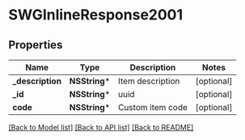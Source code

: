 # SWGInlineResponse2001

## Properties
Name | Type | Description | Notes
------------ | ------------- | ------------- | -------------
**_description** | **NSString*** | Item description | [optional] 
**_id** | **NSString*** | uuid | [optional] 
**code** | **NSString*** | Custom item code | [optional] 

[[Back to Model list]](../README.md#documentation-for-models) [[Back to API list]](../README.md#documentation-for-api-endpoints) [[Back to README]](../README.md)


